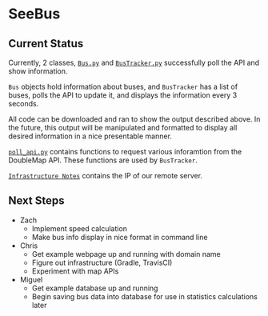 # SeeBus

## Current Status
Currently, 2 classes, [`Bus.py`](Bus.py) and [`BusTracker.py`](BusTracker.py) successfully poll the API and show information.

`Bus` objects hold information about buses, and `BusTracker` has a list of buses, polls the API to update it, and
displays the information every 3 seconds.

All code can be downloaded and ran to show the output described above. In the future, this output will be manipulated
and formatted to display all desired information in a nice presentable manner.

[`poll_api.py`](poll_api.py) contains functions to request various inforamtion from the DoubleMap API. These functions
are used by `BusTracker`.

[`Infrastructure Notes`](infrastructure_notes.txt) contains the IP of our remote server.

## Next Steps
* Zach
  * Implement speed calculation
  * Make bus info display in nice format in command line
* Chris
  * Get example webpage up and running with domain name
  * Figure out infrastructure (Gradle, TravisCI)
  * Experiment with map APIs
* Miguel
  * Get example database up and running
  * Begin saving bus data into database for use in statistics calculations later